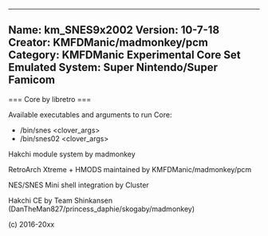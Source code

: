 -----------------------
Name: km_SNES9x2002
Version: 10-7-18
Creator: KMFDManic/madmonkey/pcm
Category: KMFDManic Experimental Core Set
Emulated System: Super Nintendo/Super Famicom
-----------------------
=== Core by libretro ===

Available executables and arguments to run Core:
- /bin/snes <rom> <clover_args>
- /bin/snes02 <rom> <clover_args>

Hakchi module system by madmonkey

RetroArch Xtreme + HMODS maintained by KMFDManic/madmonkey/pcm

NES/SNES Mini shell integration by Cluster

Hakchi CE by Team Shinkansen (DanTheMan827/princess_daphie/skogaby/madmonkey)

(c) 2016-20xx
